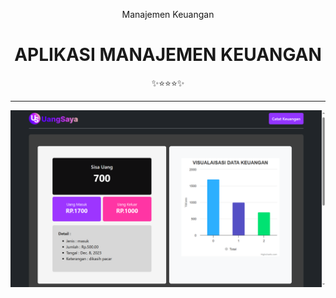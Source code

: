 <div class="" align="center">
    <p>Manajemen Keuangan</p>
    <h1>APLIKASI MANAJEMEN KEUANGAN</h1>
    <span>✨⭐⭐⭐✨</span>
    <hr>
    <img src="Screenshot.png"/>
    <br>
</div>